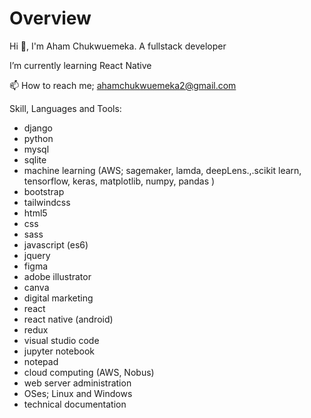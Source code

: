 # Overview

Hi 👋, I'm Aham Chukwuemeka.
A fullstack developer

I’m currently learning React Native

📫 How to reach me; ahamchukwuemeka2@gmail.com

Skill, Languages and Tools:

- django
- python
- mysql
- sqlite
- machine learning (AWS; sagemaker, lamda, deepLens.,.scikit learn, tensorflow, keras, matplotlib,  numpy, pandas )
- bootstrap
- tailwindcss
- html5
- css
- sass
- javascript (es6)
- jquery
- figma
- adobe illustrator
- canva
- digital marketing
- react
- react native (android)
- redux
- visual studio code
- jupyter notebook
- notepad
- cloud computing (AWS, Nobus)
- web server administration
- OSes; Linux and Windows
- technical documentation 
